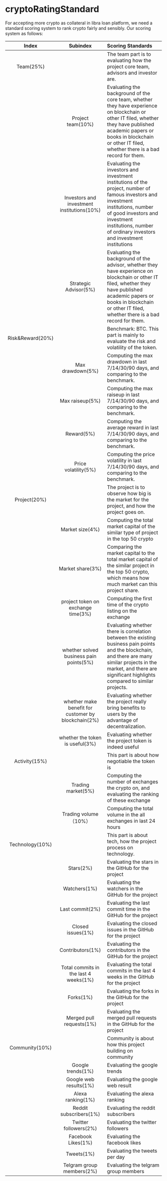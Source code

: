 # cryptoRatingStandard

For accepting more crypto as collateral in libra loan platform, we need a standard scoring system to rank crypto fairly and sensibly. Our scoring system as follows:

|  Index |  Subindex |  Scoring Standards |
|:--------: | :------------: | :------------ |
|  Team(25%) |   | The team part is to evaluating how the project core team, advisors and investor are.   |
|   | Project team(10%)  | Evaluating the background of the core team, whether they have experience on blockchain or other IT filed, whether they have published academic papers or books in blockchain or other IT filed, whether there is a bad record for them.  |
|   | Investors and investment institutions(10%)  |  Evaluating the investors and investment institutions of the project, number of famous investors and investment institutions, number of good investors and investment institutions, number of ordinary investors and investment institutions |
|   | Strategic Advisor(5%)  | Evaluating the background of the advisor, whether they have experience on blockchain or other IT filed, whether they have published academic papers or books in blockchain or other IT filed, whether there is a bad record for them.  |
| Risk&Reward(20%)  |   | Benchmark: BTC. This part is mainly to evaluate the risk and volatility of the token. |
|   | Max drawdown(5%)  | Computing the max drawdown in last 7/14/30/90 days, and comparing to the benchmark.  |
|   | Max raiseup(5%)  | Computing the max raiseup in last 7/14/30/90 days, and comparing to the benchmark.   |
|   | Reward(5%)  | Computing the average reward in last 7/14/30/90 days, and comparing to the benchmark.   |
|   | Price volatility(5%)   |  Computing the price volatility in last 7/14/30/90 days, and comparing to the benchmark.  |
| Project(20%)  |  |  The project is to observe how big is the market for the project, and how the project goes on. |
|   | Market size(4%) | Computing the total market capital of the similar type of project in the top 50 crypto  |
|   | Market share(3%) | Comparing the market capital to the total market capital of the similar project in the top 50 crypto, which means how much market can this project share. |
|   | project token on exchange time(3%) | Computing the first time of the crypto  listing on the exchange  |
|   | whether solved business pain points(5%) | Evaluating whether there is correlation between the existing business pain points and the blockchain, and there are many similar projects in the market, and there are significant highlights compared to similar projects.  |
|   | whether make benefit for customer by blockchain(2%) | Evaluating whether the project really bring benefits to users by the advantage of decentralization.  |
||whether the token is useful(3%)|Evaluating whether the project token is indeed useful |
| Activity(15%)  |  | This part is about how negotiable the token is  |
|   | Trading market(5%) |  Computing the number of exchanges the crypto on, and evaluating the ranking of these exchange  |
|   | Trading volume（10%） | Computing the total volume in the all exchanges in last 24 hours  |
| Technology(10%)  |  | This part is about tech, how the project process on technology.  |
|   | Stars(2%) | Evaluating the stars in the GitHub for the project  |
|   | Watchers(1%) | Evaluating the watchers in the GitHub for the project   |
|   | Last commit(2%) | Evaluating the last commit time in the GitHub for the project   |
|   | Closed issues(1%) | Evaluating the closed issues in the GitHub for the project   |
|   | Contributors(1%) |  Evaluating the contributors in the GitHub for the project  |
|   | Total commits in the last 4 weeks(1%) | Evaluating the total commits in the last 4 weeks in the GitHub for the project   |
|   | Forks(1%) | Evaluating the forks in the GitHub for the project   |
|   | Merged pull requests(1%) | Evaluating the merged pull requests in the GitHub for the project   |
| Community(10%)  |  | Community is about how this project building on community  |
|   | Google trends(1%) | Evaluating the google trends  |
|   | Google web results(1%) | Evaluating the google web result    |
|   | Alexa ranking(1%) | Evaluating the alexa ranking   |
|   | Reddit subscribers(1%) |  Evaluating the reddit subscribers |
|   | Twitter followers(2%) |  Evaluating the twitter followers  |
|   | Facebook Likes(1%) | Evaluating the facebook likes   |
|   | Tweets(1%) | Evaluating the tweets per day    |
|   | Telgram group members(2%) | Evaluating the telgram group members   |
